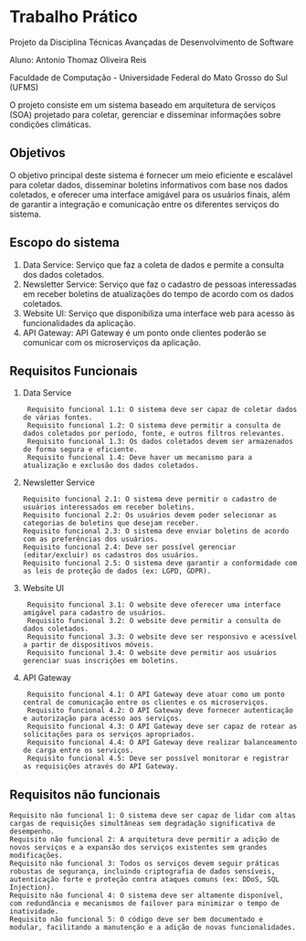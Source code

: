 # Trabalho Prático
Projeto da Disciplina Técnicas Avançadas de Desenvolvimento de Software

Aluno: Antonio Thomaz Oliveira Reis

Faculdade de Computação - Universidade Federal do Mato Grosso do Sul (UFMS)

O projeto consiste em um sistema baseado em arquitetura de serviços (SOA) projetado para coletar, gerenciar e disseminar informações sobre condições climáticas.

## Objetivos
O objetivo principal deste sistema é fornecer um meio eficiente e escalável para coletar dados, disseminar boletins informativos com base nos dados coletados, e oferecer uma interface amigável para os usuários finais, além de garantir a integração e comunicação entre os diferentes serviços do sistema.

## Escopo do sistema
1. Data Service: Serviço que faz a coleta de dados e permite a consulta dos dados coletados.
2. Newsletter Service: Serviço que faz o cadastro de pessoas interessadas em receber boletins de atualizações do tempo de acordo com os dados coletados.
3. Website UI: Serviço que disponibiliza uma interface web para acesso às funcionalidades da aplicação.
4. API Gateway: API Gateway é um ponto onde clientes poderão se comunicar com os microserviços da aplicação.

## Requisitos Funcionais

1. Data Service

        Requisito funcional 1.1: O sistema deve ser capaz de coletar dados de várias fontes.
        Requisito funcional 1.2: O sistema deve permitir a consulta de dados coletados por período, fonte, e outros filtros relevantes.
        Requisito funcional 1.3: Os dados coletados devem ser armazenados de forma segura e eficiente.
        Requisito funcional 1.4: Deve haver um mecanismo para a atualização e exclusão dos dados coletados.

2. Newsletter Service

       Requisito funcional 2.1: O sistema deve permitir o cadastro de usuários interessados em receber boletins.
       Requisito funcional 2.2: Os usuários devem poder selecionar as categorias de boletins que desejam receber.
       Requisito funcional 2.3: O sistema deve enviar boletins de acordo com as preferências dos usuários.
       Requisito funcional 2.4: Deve ser possível gerenciar (editar/excluir) os cadastros dos usuários.
       Requisito funcional 2.5: O sistema deve garantir a conformidade com as leis de proteção de dados (ex: LGPD, GDPR).

3. Website UI

        Requisito funcional 3.1: O website deve oferecer uma interface amigável para cadastro de usuários.
        Requisito funcional 3.2: O website deve permitir a consulta de dados coletados.
        Requisito funcional 3.3: O website deve ser responsivo e acessível a partir de dispositivos móveis.
        Requisito funcional 3.4: O website deve permitir aos usuários gerenciar suas inscrições em boletins.

4. API Gateway

        Requisito funcional 4.1: O API Gateway deve atuar como um ponto central de comunicação entre os clientes e os microserviços.
        Requisito funcional 4.2: O API Gateway deve fornecer autenticação e autorização para acesso aos serviços.
        Requisito funcional 4.3: O API Gateway deve ser capaz de rotear as solicitações para os serviços apropriados.
        Requisito funcional 4.4: O API Gateway deve realizar balanceamento de carga entre os serviços.
        Requisito funcional 4.5: Deve ser possível monitorar e registrar as requisições através do API Gateway.

## Requisitos não funcionais

    Requisito não funcional 1: O sistema deve ser capaz de lidar com altas cargas de requisições simultâneas sem degradação significativa de desempenho.
    Requisito não funcional 2: A arquitetura deve permitir a adição de novos serviços e a expansão dos serviços existentes sem grandes modificações.
    Requisito não funcional 3: Todos os serviços devem seguir práticas robustas de segurança, incluindo criptografia de dados sensíveis, autenticação forte e proteção contra ataques comuns (ex: DDoS, SQL Injection).
    Requisito não funcional 4: O sistema deve ser altamente disponível, com redundância e mecanismos de failover para minimizar o tempo de inatividade.
    Requisito não funcional 5: O código deve ser bem documentado e modular, facilitando a manutenção e a adição de novas funcionalidades.

